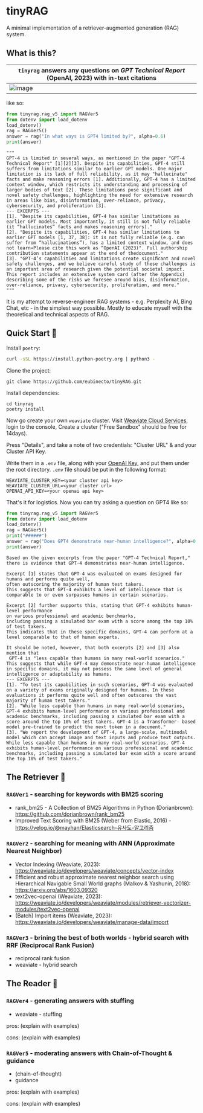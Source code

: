 # tinyRAG

A minimal implementation of a retriever-augmented generation (RAG) system. 
 
## What is this? 


`tinyrag` answers any questions on *GPT Technical Report* (OpenAI, 2023) with in-text citations | 
--- | 
![image](https://github.com/eubinecto/tinyRAG/assets/56193069/94f2f915-8cb8-45e6-aeba-226c0bd44d55) | 

like so:
```python
from tinyrag.rag_v5 import RAGVer5
from dotenv import load_dotenv
load_dotenv()
rag = RAGVer5()
answer = rag("In what ways is GPT4 limited by?", alpha=0.6)
print(answer)
```
```text
"""
GPT-4 is limited in several ways, as mentioned in the paper "GPT-4 Technical Report" [1][2][3]. Despite its capabilities, GPT-4 still suffers from limitations similar to earlier GPT models. One major limitation is its lack of full reliability, as it may "hallucinate" facts and make reasoning errors [1]. Additionally, GPT-4 has a limited context window, which restricts its understanding and processing of larger bodies of text [2]. These limitations pose significant and novel safety challenges, highlighting the need for extensive research in areas like bias, disinformation, over-reliance, privacy, cybersecurity, and proliferation [3].
--- EXCERPTS ---
[1]. "Despite its capabilities, GPT-4 has similar limitations as earlier GPT models. Most importantly, it still is not fully reliable (it “hallucinates” facts and makes reasoning errors)."
[2]. "Despite its capabilities, GPT-4 has similar limitations to earlier GPT models [1, 37, 38]: it is not fully reliable (e.g. can suffer from “hallucinations”), has a limited context window, and does not learn∗Please cite this work as “OpenAI (2023)". Full authorship contribution statements appear at the end of thedocument."
[3]. "GPT-4’s capabilities and limitations create signiﬁcant and novel safety challenges, and we believe careful study of these challenges is an important area of research given the potential societal impact. This report includes an extensive system card (after the Appendix) describing some of the risks we foresee around bias, disinformation, over-reliance, privacy, cybersecurity, proliferation, and more."
"""
```

It is my attempt to reverse-engineer RAG systems - e.g. Perplexity AI, Bing Chat, etc - in the simplest way possible. 
Mostly to educate myself with the theoretical and technical aspects of RAG. 

## Quick Start 🚀

Install `poetry`: 

```bash 
curl -sSL https://install.python-poetry.org | python3 -
```

Clone the project: 
```
git clone https://github.com/eubinecto/tinyRAG.git
```

Install dependencies:
```
cd tinyrag
poetry install
```

Now go create your own `weaviate` cluster.  Visit [Weaviate Cloud Services](https://weaviate.io/pricing), login to the console, Create a cluster ("Free Sandbox" should be free for 14days). 

Press "Details", and take a note of two credentials: "Cluster URL" & and your Cluster API Key.  

Write them in a `.env` file, along with your [OpenAI Key](https://www.howtogeek.com/885918/how-to-get-an-openai-api-key/), and put them under the root directory. `.env` file should be put in the following format: 

```
WEAVIATE_CLUSTER_KEY=<your cluster api key>
WEAVIATE_CLUSTER_URL=<your cluster url>
OPENAI_API_KEY=<your openai api key>
```

That's it for logistics. Now you can try asking a question on GPT4 like so:

```python
from tinyrag.rag_v5 import RAGVer5
from dotenv import load_dotenv
load_dotenv() 
rag = RAGVer5()
print("######")
answer = rag("Does GPT4 demonstrate near-human intelligence?", alpha=0.6)
print(answer)
```
```
Based on the given excerpts from the paper "GPT-4 Technical Report,"
there is evidence that GPT-4 demonstrates near-human intelligence. 

Excerpt [1] states that GPT-4 was evaluated on exams designed for humans and performs quite well,
often outscoring the majority of human test takers.
This suggests that GPT-4 exhibits a level of intelligence that is comparable to or even surpasses humans in certain scenarios.

Excerpt [2] further supports this, stating that GPT-4 exhibits human-level performance
on various professional and academic benchmarks,
including passing a simulated bar exam with a score among the top 10% of test takers. 
This indicates that in these specific domains, GPT-4 can perform at a level comparable to that of human experts.

It should be noted, however, that both excerpts [2] and [3] also mention that
 GPT-4 is "less capable than humans in many real-world scenarios."
This suggests that while GPT-4 may demonstrate near-human intelligence in specific domains, it may not possess the same level of general intelligence or adaptability as humans.
--- EXCERPTS ---
[1]. "To test its capabilities in such scenarios, GPT-4 was evaluated on a variety of exams originally designed for humans. In these evaluations it performs quite well and often outscores the vast majority of human test takers."
[2]. "While less capable than humans in many real-world scenarios, GPT-4 exhibits human-level performance on various professional and academic benchmarks, including passing a simulated bar exam with a score around the top 10% of test takers. GPT-4 is a Transformer- based model pre-trained to predict the next token in a document."
[3]. "We report the development of GPT-4, a large-scale, multimodal model which can accept image and text inputs and produce text outputs. While less capable than humans in many real-world scenarios, GPT-4 exhibits human-level performance on various professional and academic benchmarks, including passing a simulated bar exam with a score around the top 10% of test takers."
```

## The Retriever 🔎

### `RAGVer1` - searching for keywords with BM25 scoring

- rank_bm25 - A Collection of BM25 Algorithms in Python (Dorianbrown): https://github.com/dorianbrown/rank_bm25
- Improved Text Scoring with BM25 (Weber from Elastic, 2016) - https://velog.io/@mayhan/Elasticsearch-유사도-알고리즘

### `RAGVer2` - searching for meaning with ANN (Approximate Nearest Neighbor)
 
- Vector Indexing (Weaviate, 2023): https://weaviate.io/developers/weaviate/concepts/vector-index
- Efficient and robust approximate nearest neighbor search using Hierarchical Navigable Small World graphs (Malkov & Yashunin, 2018): https://arxiv.org/abs/1603.09320
- text2vec-openai (Weaviate, 2023): https://weaviate.io/developers/weaviate/modules/retriever-vectorizer-modules/text2vec-openai
- (Batch) Import items (Weaviate, 2023): https://weaviate.io/developers/weaviate/manage-data/import


### `RAGVer3` - brining the best of both worlds - hybrid search with RRF (Reciprocal Rank Fusion)

- reciprocal rank fusion
- weaviate - hybrid search


## The Reader 📖

### `RAGVer4` - generating answers with stuffing

- weaviate - stuffing 

pros: 
(explain with examples)


cons: 
(explain with examples)


### `RAGVer5` - moderating answers with Chain-of-Thought & guidance

- (chain-of-thought)
- guidance
  
pros: 
(explain with examples)

cons:
(explain with examples)

